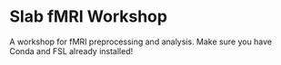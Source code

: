 # Slab fMRI Workshop
A workshop for fMRI preprocessing and analysis.
Make sure you have Conda and FSL already installed!
